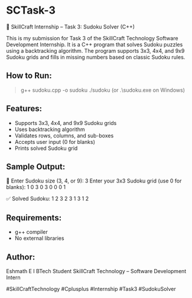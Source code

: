 # SCTask-3
🧩 SkillCraft Internship – Task 3: Sudoku Solver (C++)

This is my submission for Task 3 of the SkillCraft Technology Software Development Internship.
It is a C++ program that solves Sudoku puzzles using a backtracking algorithm.
The program supports 3x3, 4x4, and 9x9 Sudoku grids and fills in missing numbers based on classic Sudoku rules.

## How to Run:
> g++ sudoku.cpp -o sudoku
> ./sudoku     (or .\sudoku.exe on Windows)

## Features:
- Supports 3x3, 4x4, and 9x9 Sudoku grids
- Uses backtracking algorithm
- Validates rows, columns, and sub-boxes
- Accepts user input (0 for blanks)
- Prints solved Sudoku grid

## Sample Output:
🔢 Enter Sudoku size (3, 4, or 9): 3
Enter your 3x3 Sudoku grid (use 0 for blanks):
1 0 3
0 3 0
0 0 1

✅ Solved Sudoku:
1 2 3
2 3 1
3 1 2

## Requirements:
- g++ compiler
- No external libraries

## Author:
Eshmath E I
BTech Student
SkillCraft Technology – Software Development Intern


#SkillCraftTechnology #Cplusplus #Internship #Task3 #SudokuSolver
